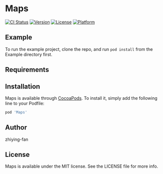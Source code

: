 # Maps

[![CI Status](https://img.shields.io/travis/zhiying-fan/Maps.svg?style=flat)](https://travis-ci.org/zhiying-fan/Maps)
[![Version](https://img.shields.io/cocoapods/v/Maps.svg?style=flat)](https://cocoapods.org/pods/Maps)
[![License](https://img.shields.io/cocoapods/l/Maps.svg?style=flat)](https://cocoapods.org/pods/Maps)
[![Platform](https://img.shields.io/cocoapods/p/Maps.svg?style=flat)](https://cocoapods.org/pods/Maps)

## Example

To run the example project, clone the repo, and run `pod install` from the Example directory first.

## Requirements

## Installation

Maps is available through [CocoaPods](https://cocoapods.org). To install
it, simply add the following line to your Podfile:

```ruby
pod 'Maps'
```

## Author

zhiying-fan

## License

Maps is available under the MIT license. See the LICENSE file for more info.
